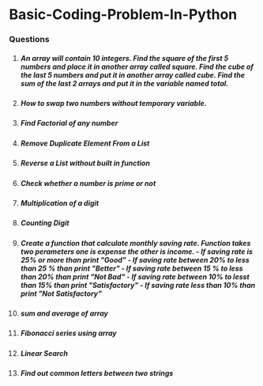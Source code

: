 # Basic-Coding-Problem-In-Python
<h3>Questions</h3>
<ol>
    <li> <h5> An array will contain 10 integers. Find the square of the first 5 numbers and place it in another array called square. Find the cube of the last 5 numbers and put it in another array called cube. Find the sum of the last 2 arrays and put it in the variable named total.</h5></li>
    <li> <h5>How to swap two numbers without temporary variable.</h5></li>
    <li> <h5>Find Factorial of any number</h5></li>
    <li> <h5>Remove Duplicate Element From a List</h5></li>
    <li> <h5>Reverse a List without built in function</h5></li>
    <li> <h5>Check whether a number is prime or not</h5></li>
    <li> <h5>Multiplication of a digit</h5></li>
    <li> <h5>Counting Digit</h5></li>
    <li> <h5> Create a function that calculate monthly saving rate. Function takes two perameters one is expense the other is income.
    - If saving rate is 25% or more than print "Good"
    - If saving rate between 20% to less than 25 % than print "Better"
    - If saving rate between 15 % to less than 20% than print "Not Bad"
    - If saving rate between 10% to lesst than 15% than print "Satisfactory"
    - If saving rate less than 10% than print "Not Satisfactory" </h5></li>

  <li> <h5>sum and average of array</h5></li>
  <li> <h5>Fibonacci series using array</h5></li>
  <li> <h5>Linear Search</h5></li>
  <li> <h5>Find out common letters between two strings</h5></li>
 
   
</ol>
